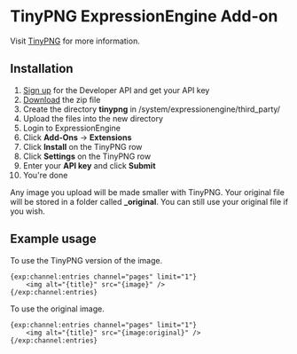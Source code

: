# TinyPNG ExpressionEngine Add-on

Visit [TinyPNG](https://tinypng.com/) for more information.

## Installation

1. [Sign up](https://tinypng.com/developers) for the Developer API and get your API key
2. [Download](https://bitbucket.org/bulldogcreative/tinypng/downloads) the zip file
3. Create the directory **tinypng** in /system/expressionengine/third_party/
4. Upload the files into the new directory
5. Login to ExpressionEngine
6. Click **Add-Ons** -> **Extensions**
7. Click **Install** on the TinyPNG row
8. Click **Settings** on the TinyPNG row
9. Enter your **API key** and click **Submit**
10. You're done

Any image you upload will be made smaller with TinyPNG. Your original file will be stored
in a folder called **_original**. You can still use your original file if you wish.

## Example usage

To use the TinyPNG version of the image.

    {exp:channel:entries channel="pages" limit="1"}
        <img alt="{title}" src="{image}" />
    {/exp:channel:entries}

To use the original image.

    {exp:channel:entries channel="pages" limit="1"}
        <img alt="{title}" src="{image:original}" />
    {/exp:channel:entries}
